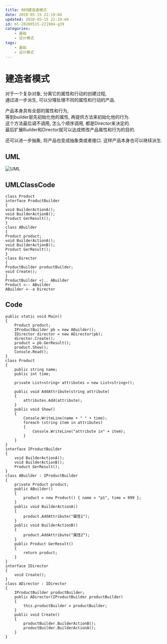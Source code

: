 ```yaml
---
title: 009建造者模式
date: 2020-05-15 22:19:04
updated: 2020-05-15 22:19:04
id: ml-20200515-221904-g39
categories:
	- 基础
	- 设计模式
tags: 
	- 基础
	- 设计模式
---
```


# 建造者模式

对于一个复杂对象, 分离它的属性和行动的创建过程,  
通过进一步派生, 可以分理处理不同的属性和行动的产品.  

产品本身具有全部的属性和行为,  
等到builder层先初始化他的属性, 再提供方法来初始化他的行为.  
这个方法最后调不调用, 怎么个顺序调用, 都是Director来决定的.  
最后扩展Builder和Director就可以达成修改产品属性和行为的目的.  

还可以进一步抽象, 将产品也变成抽象类或者接口. 这样产品本身也可以继续派生.
<!--more-->
## UML

![UML](http://www.plantuml.com/plantuml/png/hOwn3i8W441tlgAZ3kqFj4Ef9gx6Fo1m9YGKp76ugFzkIE-2COvES2_7UyoP359PWxB1vDoTCRbYIVb8W5TZGSXIV720wg7koRkEHst9fwXt-_47NYhcvzq9y0Av1AhmnJNThB9tsyxndvcZHx2KFZ8iu9gCR3yW689DyBK_FOUX_LgYKzytA9TAKqlF45rPmni0)

## UMLClassCode

```
class Product
interface ProductBuilder
{
void BuilderActionA();
void BuilderActionB();
Product GerResult();
}
class ABuilder
{
Product product;
void BuilderActionA();
void BuilderActionB();
Product GerResult();
}
class Director
{
ProductBuilder productBuilder;
void Create();
}
ProductBuilder <|.. ABuilder
Product <-- ABuilder
ABuilder <--o Director
```

## Code

```CSharp
public static void Main()
{
    Product product;
    IProductBuilder pb = new ABuilder();
    IDirector director = new ADirector(pb);
    director.Create();
    product = pb.GerResult();
    product.Show();
    Console.Read();
}
class Product
{
    public string name;
    public int time;

    private List<string> attributes = new List<string>();

    public void AddAttribute(string attribute)
    {
        attributes.Add(attribute);
    }
    public void Show()
    {
        Console.WriteLine(name + " " + time);
        foreach (string item in attributes)
        {
            Console.WriteLine("attribute in" + item);
        }
    }
}
interface IProductBuilder
{
    void BuilderActionA();
    void BuilderActionB();
    Product GerResult();
}
class ABuilder : IProductBuilder
{
    private Product product;
    public ABuilder()
    {
        product = new Product() { name = "p1", time = 999 };
    }
    public void BuilderActionA()
    {
        product.AddAttribute("属性1");
    }
    public void BuilderActionB()
    {
        product.AddAttribute("属性2");
    }
    public Product GerResult()
    {
        return product;
    }
}
interface IDirector
{
    void Create();
}
class ADirector : IDirector
{
    IProductBuilder productBuilder;
    public ADirector(IProductBuilder productBuilder)
    {
        this.productBuilder = productBuilder;
    }
    public void Create()
    {
        productBuilder.BuilderActionB();
        productBuilder.BuilderActionA();
    }
}
```